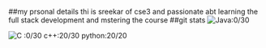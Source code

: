 ##my prsonal details
thi is sreekar of cse3 and passionate abt learning the full stack development and mstering the course
##git stats 
![Java](https://img.shields.io/badge/java%20--box):0/30

 ![C](https://img.shields.io/badge/C%20--box)
:0/30
 c++:20/30
python:20/20
